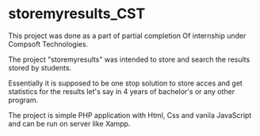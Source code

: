 # storemyresults_CST
This project was done as a part of partial completion
Of internship under Compsoft Technologies.

The project "storemyresults" was intended to store and search the results stored by students.

Essentially it is supposed to be one stop solution to store acces and get statistics for the results let's say in 4 years of bachelor's or any other program.

The project is simple PHP application with Html, Css and vanila JavaScript and can be run on server like Xampp.
